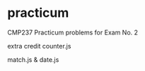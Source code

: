 # practicum
CMP237 Practicum problems for Exam No. 2


extra credit counter.js


 match.js & date.js
